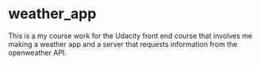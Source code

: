 # weather_app

This is a my course work for the Udacity front end course that involves me making a weather app and a server that requests information from the openweather API.
